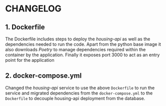 # CHANGELOG

## 1. Dockerfile
The Dockerfile includes steps to deploy the *housing-api* as well as the dependencies needed to run the code. Apart from the python base image it also downloads *Poetry* to manage dependencies required within the container by the application. Finally it exposes port 3000 to act as an entry point for the application

## 2. docker-compose.yml
Changed the *housing-api* service to use the above `Dockerfile` to run the service and migrated dependencies from the `docker-compose.yml` to the `Dockerfile` to decouple housing-api deployment from the database.